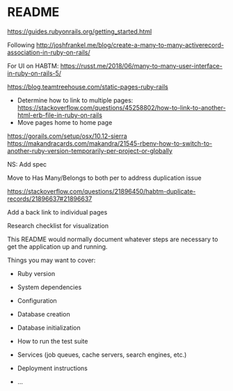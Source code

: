 # README

https://guides.rubyonrails.org/getting_started.html


Following http://joshfrankel.me/blog/create-a-many-to-many-activerecord-association-in-ruby-on-rails/

For UI on HABTM: https://russt.me/2018/06/many-to-many-user-interface-in-ruby-on-rails-5/

https://blog.teamtreehouse.com/static-pages-ruby-rails


- Determine how to link to multiple pages: https://stackoverflow.com/questions/45258802/how-to-link-to-another-html-erb-file-in-ruby-on-rails
- Move pages home to home page

https://gorails.com/setup/osx/10.12-sierra
https://makandracards.com/makandra/21545-rbenv-how-to-switch-to-another-ruby-version-temporarily-per-project-or-globally

NS:
Add spec

Move to Has Many/Belongs to both per to address duplication issue

https://stackoverflow.com/questions/21896450/habtm-duplicate-records/21896637#21896637

Add a back link to individual pages

Research checklist for visualization

This README would normally document whatever steps are necessary to get the
application up and running.

Things you may want to cover:

* Ruby version

* System dependencies

* Configuration

* Database creation

* Database initialization

* How to run the test suite

* Services (job queues, cache servers, search engines, etc.)

* Deployment instructions

* ...
